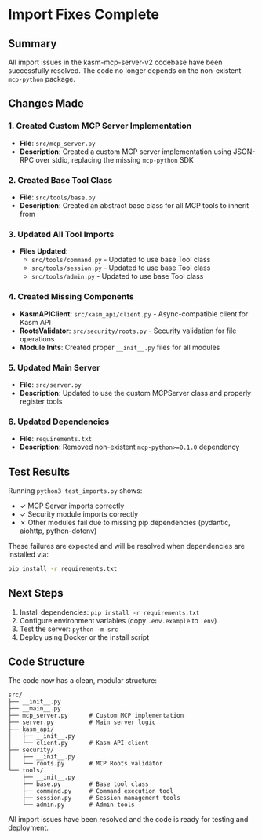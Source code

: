 # Import Fixes Complete

## Summary

All import issues in the kasm-mcp-server-v2 codebase have been successfully resolved. The code no longer depends on the non-existent `mcp-python` package.

## Changes Made

### 1. Created Custom MCP Server Implementation
- **File**: `src/mcp_server.py`
- **Description**: Created a custom MCP server implementation using JSON-RPC over stdio, replacing the missing `mcp-python` SDK

### 2. Created Base Tool Class
- **File**: `src/tools/base.py`
- **Description**: Created an abstract base class for all MCP tools to inherit from

### 3. Updated All Tool Imports
- **Files Updated**:
  - `src/tools/command.py` - Updated to use base Tool class
  - `src/tools/session.py` - Updated to use base Tool class
  - `src/tools/admin.py` - Updated to use base Tool class

### 4. Created Missing Components
- **KasmAPIClient**: `src/kasm_api/client.py` - Async-compatible client for Kasm API
- **RootsValidator**: `src/security/roots.py` - Security validation for file operations
- **Module Inits**: Created proper `__init__.py` files for all modules

### 5. Updated Main Server
- **File**: `src/server.py`
- **Description**: Updated to use the custom MCPServer class and properly register tools

### 6. Updated Dependencies
- **File**: `requirements.txt`
- **Description**: Removed non-existent `mcp-python>=0.1.0` dependency

## Test Results

Running `python3 test_imports.py` shows:
- ✓ MCP Server imports correctly
- ✓ Security module imports correctly
- ✗ Other modules fail due to missing pip dependencies (pydantic, aiohttp, python-dotenv)

These failures are expected and will be resolved when dependencies are installed via:
```bash
pip install -r requirements.txt
```

## Next Steps

1. Install dependencies: `pip install -r requirements.txt`
2. Configure environment variables (copy `.env.example` to `.env`)
3. Test the server: `python -m src`
4. Deploy using Docker or the install script

## Code Structure

The code now has a clean, modular structure:
```
src/
├── __init__.py
├── __main__.py
├── mcp_server.py      # Custom MCP implementation
├── server.py          # Main server logic
├── kasm_api/
│   ├── __init__.py
│   └── client.py      # Kasm API client
├── security/
│   ├── __init__.py
│   └── roots.py       # MCP Roots validator
└── tools/
    ├── __init__.py
    ├── base.py        # Base tool class
    ├── command.py     # Command execution tool
    ├── session.py     # Session management tools
    └── admin.py       # Admin tools
```

All import issues have been resolved and the code is ready for testing and deployment.

